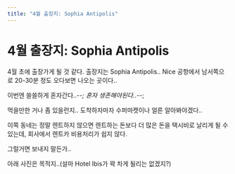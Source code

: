 ```yaml
---
title: "4월 출장지: Sophia Antipolis"
---
```

# 4월 출장지: Sophia Antipolis


4월 초에 출장가게 될 것 같다. 출장지는 Sophia Antipolis..
Nice 공항에서 남서쪽으로 20-30분 정도 오다보면 나오는 곳이다..

이번엔 쓸쓸하게 혼자간다..-_-; 혼자 생존해야된다..-_-;
 
먹을만한 거나 좀 있을런지..
도착하자마자 수퍼마켓이나 얼른 알아봐야겠다..

 
이쪽 동네는 정말 렌트하지 않으면 렌트하는 돈보다 더 많은 돈을 택시비로 날리게 될 수 있는데, 회사에서 렌트카 비용처리가 쉽지 않다. 
 
그럴거면 보내지 말든가..

 아래 사진은 목적지..(설마 Hotel Ibis가 꽉 차게 될리는 없겠지?)






